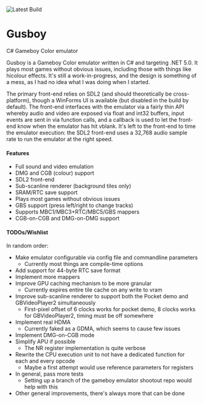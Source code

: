 ![Latest Build](https://github.com/Guspaz/Gusboy/workflows/Latest%20Build/badge.svg)
# Gusboy
C# Gameboy Color emulator

Gusboy is a Gameboy Color emulator written in C# and targeting .NET 5.0. It plays most games without obvious issues, including those with things like hicolour effects. It's still a work-in-progress, and the design is something of a mess, as I had no idea what I was doing when I started.

The primary front-end relies on SDL2 (and should theoretically be cross-platform), though a WinForms UI is available (but disabled in the build by default). The front-end interfaces with the emulator via a fairly thin API whereby audio and video are exposed via float and int32 buffers, input events are sent in via function calls, and a callback is used to let the front-end know when the emulator has hit vblank. It's left to the front-end to time the emulator execution: the SDL2 front-end uses a 32,768 audio sample rate to run the emulator at the right speed.

#### Features

- Full sound and video emulation
- DMG and CGB (colour) support
- SDL2 front-end
- Sub-scanline renderer (background tiles only)
- SRAM/RTC save support
- Plays most games without obvious issues
- GBS support (press left/right to change tracks)
- Supports MBC1/MBC3+RTC/MBC5/GBS mappers
- CGB-on-CGB and DMG-on-DMG support

#### TODOs/Wishlist

In random order:

- Make emulator configurable via config file and commandline parameters
  - Currently most things are compile-time options
- Add support for 44-byte RTC save format
- Implement more mappers
- Improve GPU caching mechanism to be more granular
  - Currently expires entire tile cache on any write to vram
- Improve sub-scanline renderer to support both the Pocket demo and GBVideoPlayer2 simultaneously
  - First-pixel offset of 6 clocks works for pocket demo, 8 clocks works for GBVideoPlayer2, timing must be off somewhere
- Implement real HDMA
  - Currently faked as a GDMA, which seems to cause few issues
- Implement DMG-on-CGB mode
- Simplify APU if possible
  - The NR register implementation is quite verbose
- Rewrite the CPU execution unit to not have a dedicated function for each and every opcode
  - Maybe a first attempt would use reference parameters for registers
- In general, pass more tests
  - Setting up a branch of the gameboy emulator shootout repo would help with this
- Other general improvements, there's always more that can be done
